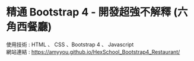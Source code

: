 # 精通 Bootstrap 4 - 開發超強不解釋 (六角西餐廳)

使用技術 : HTML 、 CSS 、Bootstrap 4 、 Javascript      
網站連結 : https://amyyou.github.io/HexSchool_Bootstrap4_Restaurant/
